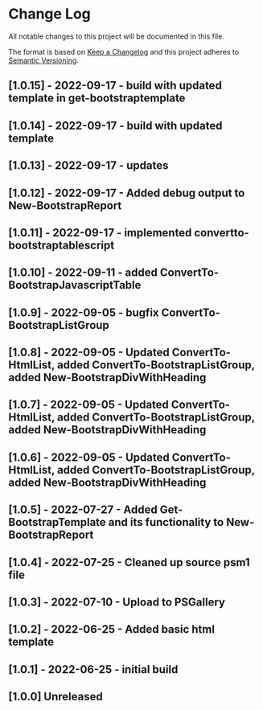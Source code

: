 # Change Log

All notable changes to this project will be documented in this file.

The format is based on [Keep a Changelog](http://keepachangelog.com/)
and this project adheres to [Semantic Versioning](http://semver.org/).

## [1.0.15] - 2022-09-17 - build with updated template in get-bootstraptemplate

## [1.0.14] - 2022-09-17 - build with updated template

## [1.0.13] - 2022-09-17 - updates

## [1.0.12] - 2022-09-17 - Added debug output to New-BootstrapReport

## [1.0.11] - 2022-09-17 - implemented convertto-bootstraptablescript

## [1.0.10] - 2022-09-11 - added ConvertTo-BootstrapJavascriptTable

## [1.0.9] - 2022-09-05 - bugfix ConvertTo-BootstrapListGroup

## [1.0.8] - 2022-09-05 - Updated ConvertTo-HtmlList, added ConvertTo-BootstrapListGroup, added New-BootstrapDivWithHeading

## [1.0.7] - 2022-09-05 - Updated ConvertTo-HtmlList, added ConvertTo-BootstrapListGroup, added New-BootstrapDivWithHeading

## [1.0.6] - 2022-09-05 - Updated ConvertTo-HtmlList, added ConvertTo-BootstrapListGroup, added New-BootstrapDivWithHeading

## [1.0.5] - 2022-07-27 - Added Get-BootstrapTemplate and its functionality to New-BootstrapReport

## [1.0.4] - 2022-07-25 - Cleaned up source psm1 file

## [1.0.3] - 2022-07-10 - Upload to PSGallery

## [1.0.2] - 2022-06-25 - Added basic html template

## [1.0.1] - 2022-06-25 - initial build

## [1.0.0] Unreleased

